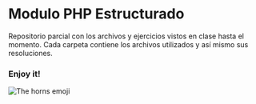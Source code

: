 # Modulo PHP Estructurado
Repositorio parcial con los archivos y ejercicios vistos en clase hasta el momento. Cada carpeta contiene los archivos utilizados y así mismo sus resoluciones.

### Enjoy it!

![The horns emoji](http://www.metalinjection.net/wp-content/uploads/2015/06/metal-horn-emoji.jpg)
